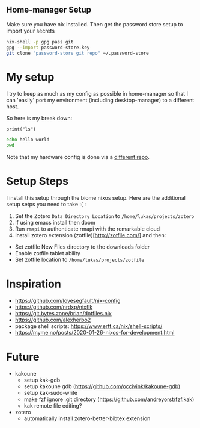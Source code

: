 ## Home-manager Setup
Make sure you have nix installed.
Then get the password store setup to import your secrets
```{.sh pipe="bash"}
nix-shell -p gpg pass git
gpg --import password-store.key
git clone "password-store git repo" ~/.password-store
```

# My setup
I try to keep as much as my config as possible in home-manager
so that I can 'easily' port my environment (including desktop-manager)
to a different host.

So here is my break down:

```{.python pipe="python"}
print("ls")
```

```{.sh pipe="bash"}
echo hello world
pwd
```


Note that my hardware config is done via a [different repo](https://github.com/Lugarun/biome).

# Setup Steps

I install this setup through the biome nixos setup.
Here are the additional setup setps you need to take :( :

1. Set the Zotero `Data Directory Location` to `/home/lukas/projects/zotero`
2. If using emacs install then doom
3. Run `rmapi` to authenticate rmapi with the remarkable cloud
4. Install zotero extension (zotfile)[http://zotfile.com/] and then:
  - Set zotfile New Files directory to the downloads folder
  - Enable zotfile tablet ability
  - Set zotfile location to `/home/lukas/projects/zotfile`

# Inspiration

- https://github.com/lovesegfault/nix-config
- https://github.com/nrdxp/nixflk
- https://git.bytes.zone/brian/dotfiles.nix
- https://github.com/alexherbo2
- package shell scripts: https://www.ertt.ca/nix/shell-scripts/
- https://myme.no/posts/2020-01-26-nixos-for-development.html

# Future

- kakoune
  - setup kak-gdb
  - setup kakoune gdb (https://github.com/occivink/kakoune-gdb)
  - setup kak-sudo-write
  - make fzf ignore .git directory (https://github.com/andreyorst/fzf.kak)
  - kak remote file editing?
- zotero
  - automatically install zotero-better-bibtex extension

